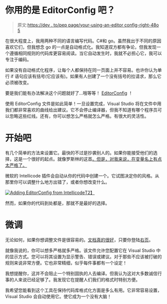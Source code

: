 # 你用的是 EditorConfig 吧？

> 原文:[https://dev . to/pep page/your-using-an-editor config-right-48o 5](https://dev.to/peppage/youre-using-an-editorconfig-right-48o5)

在很大程度上，我用两种不同的语言编写代码。C#和 go。虽然我出于不同的原因喜欢它们，但我想念 go 的一点是自动格式化。我知道双方都有争论，但我发现一个遵循相同规则的代码库更容易阅读。当它自动发生时，我就不必担心它，我可以专注于编码。

如果没有自动格式化程序，让每个人都保持在同一页面上并不容易。也许你认为单行 if 语句应该有括号(它应该有)。如果有人创建了一个没有括号的拉请求，那么它必须被改变。

要是我们能有办法解决这个问题就好了...哦等等！ [EditorConfig](https://editorconfig.org/) ！

使用 EditorConfig 文件是如此简单！一旦设置完成，Visual Studio 将在文件中用我们都非常喜欢的曲线给出建议。它不会停止编译器，但我不知道有哪个程序员可以忽略这些红线。还有，你可以想怎么严格就怎么严格。有很大的灵活性。

# [](#get-it-going)开始吧

有几个简单的方法来设置它。最快的不过是抄袭别人的。如果你能接受他们的选择，这是一个很好的起点。就像罗斯林的这首[。但是，对我来说，在变量名上有点太严格了。](https://github.com/dotnet/roslyn/blob/master/.editorconfig)

微软的 Intellicode 插件会自动从你的代码中创建一个。它试图决定你的风格。从那里你可以调整什么地方出错了，或者你想改变什么。

[![Adding EditorConfig from Intellicode ](../Images/e2b1fe015d54b4b3926ca7c68a12ebf8.png)T2】](https://res.cloudinary.com/practicaldev/image/fetch/s--f7-w4LyC--/c_limit%2Cf_auto%2Cfl_progressive%2Cq_auto%2Cw_880/https://i.imgur.com/XhuPZ8k.png)

然而，如果你的代码到处都是，那就不是最好的选择。

# [](#tweaking)微调

无论如何，如果你想调整文件是很容易的。[文档真的很好](https://docs.microsoft.com/en-us/visualstudio/ide/create-portable-custom-editor-options?view=vs-2017)，只要你登陆[右页](https://docs.microsoft.com/en-us/visualstudio/ide/editorconfig-code-style-settings-reference?view=vs-2017)。

就像我说的，你可以想多严格就多严格。该文件允许您配置它在 Visual Studio 中的显示方式。您可以将其设置为显示警告、错误或建议。对于那些不应该被打破的规则来说非常方便。它也非常精细，似乎每件事都有一个设定！

我想提醒你，这并不会阻止一个特别固执的人去编译。但我认为这对大多数诚信行事的人来说已经足够了。我发现它在提醒人们我们的格式时特别方便。

我希望您能看到这个工具在保持代码库格式化方面是多么有用。它非常容易设置，Visual Studio 会自动使用它。使它成为一个没有大脑！